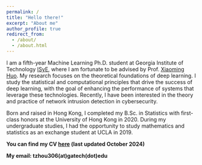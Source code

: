 ```yaml
---
permalink: /
title: "Hello there!"
excerpt: "About me"
author_profile: true
redirect_from: 
  - /about/
  - /about.html
---
```


I am a fifth-year Machine Learning Ph.D. student at Georgia Institute of Technology [ISyE](https://www.isye.gatech.edu/), where I am fortunate to be advised by Prof. [Xiaoming Huo](https://www.isye.gatech.edu/users/xiaoming-huo). My research focuses on the theoretical foundations of deep learning. I study the statistical and computational principles that drive the success of deep learning, with the goal of enhancing the performance of systems that leverage these technologies. Recently, I have been interested in the theory and practice of network intrusion detection in cybersecurity.

Born and raised in Hong Kong, I completed my B.Sc. in Statistics with first-class honors at the University of Hong Kong in 2020. During my undergraduate studies, I had the opportunity to study mathematics and statistics as an exchange student at UCLA in 2019.

**You can find my CV [here](/_pages/CV.pdf) (last updated October 2024)**

**My email: tzhou306(at)gatech(dot)edu** 

    
